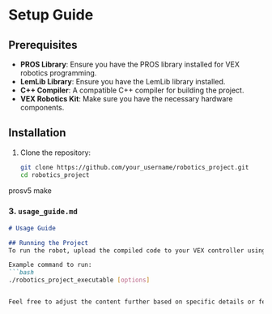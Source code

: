 # Setup Guide

## Prerequisites
- **PROS Library**: Ensure you have the PROS library installed for VEX robotics programming.
- **LemLib Library**: Ensure you have the LemLib library installed.
- **C++ Compiler**: A compatible C++ compiler for building the project.
- **VEX Robotics Kit**: Make sure you have the necessary hardware components.

## Installation
1. Clone the repository:
   ```bash
   git clone https://github.com/your_username/robotics_project.git
   cd robotics_project

prosv5 make


### 3. `usage_guide.md`
```markdown
# Usage Guide

## Running the Project
To run the robot, upload the compiled code to your VEX controller using the PROS environment.

Example command to run:
```bash
./robotics_project_executable [options]


Feel free to adjust the content further based on specific details or features of your project!
